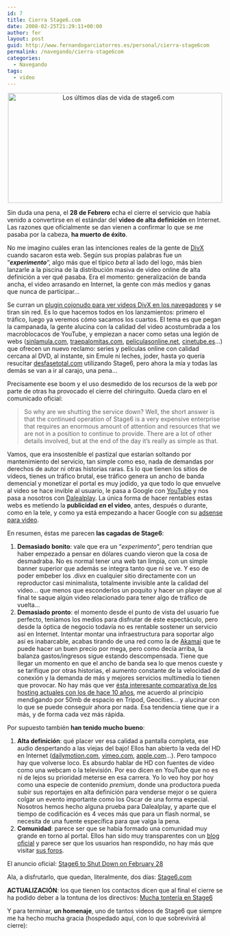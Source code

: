 ```yaml
---
id: 7
title: Cierra Stage6.com
date: 2008-02-25T21:29:11+00:00
author: fer
layout: post
guid: http://www.fernandogarciatorres.es/personal/cierra-stage6com
permalink: /navegando/cierra-stage6com
categories:
  - Navegando
tags:
  - video
---
```

<p style="text-align: center">
  <img src="/img/post/muere_stage6.jpg" border="0" alt="Los últimos días de vida de stage6.com" width="500" height="256" />
</p>

Sin duda una pena, el **28 de Febrero** echa el cierre el servicio que había venido a convertirse en el estándar del **video de alta definición** en Internet. Las razones que oficialmente se dan vienen a confirmar lo que se me pasaba por la cabeza, **ha muerto de éxito**.

<!--more-->

No me imagino cuáles eran las intenciones reales de la gente de <a title="Los creadores del códec de video DivX" href="http://www.divx.com/" target="_blank">DivX</a> cuando sacaron esta web. Según sus propias palabras fue un &#8220;**_experimento_**&#8220;, algo más que el típico _beta_ al lado del logo, más bien lanzarle a la piscina de la distribución masiva de video online de alta definición a ver qué pasaba. Era el momento: generalización de banda ancha, el video arrasando en Internet, la gente con más medios y ganas que nunca de participar&#8230;

Se curran un <a title="Plugin del navagador para ver videos DivX online" href="http://www.divx.com/divx/windows/webplayer/" target="_blank">plugin cojonudo para ver videos DivX en los navegadores</a> y se tiran sin red. Es lo que hacemos todos en los lanzamientos: primero el tráfico, luego ya veremos cómo sacamos los cuartos. El tema es que pegan la campanada, la gente alucina con la calidad del video acostumbrada a los macroblocacos de YouTube, y empiezan a nacer como setas una legión de webs (<a title="http://www.sinlamula.com" href="http://www.sinlamula.com" target="_blank">sinlamula.com</a>, <a title="http://www.traepalomitas.com" href="http://www.traepalomitas.com" target="_blank">traepalomitas.com</a>, <a title="http://www.peliculasonline.net" href="http://www.peliculasonline.net" target="_blank">peliculasonline.net</a>, <a title="http://www.cinetube.es" href="http://www.cinetube.es" target="_blank">cinetube.es</a>&#8230;) que ofrecen un nuevo reclamo: series y películas online con calidad cercana al DVD, al instante, sin Emule ni leches, joder, hasta yo quería resucitar <a title="La mejor web de humor de la historia" href="http://www.desfasetotal.com" target="_blank">desfasetotal.com</a> utilizando Stage6, pero ahora la mía y todas las demás se van a ir al carajo, una pena&#8230;

Precisamente ese boom y el uso desmedido de los recursos de la web por parte de otras ha provocado el cierre del chiringuito. Queda claro en el comunicado oficial:

> So why are we shutting the service down? Well, the short answer is that the continued operation of Stage6 is a very expensive enterprise that requires an enormous amount of attention and resources that we are not in a position to continue to provide. There are a lot of other details involved, but at the end of the day it’s really as simple as that.

Vamos, que era insostenible el pastizal que estarían soltando por mantenimiento del servicio, tan simple como eso, nada de demandas por derechos de autor ni otras historias raras. Es lo que tienen los sitios de vídeos, tienes un tráfico brutal, ese tráfico genera un ancho de banda demencial y monetizar el portal es muy jodido, ya que todo lo que envuelve al video se hace invible al usuario, le pasa a Google con <a title="http://www.youtube.com" href="http://www.youtube.com" target="_blank">YouTube</a> y nos pasa a nosotros con <a title="http://www.dalealplay.com" href="http://www.dalealplay.com" target="_blank">Dalealplay</a>. La única forma de hacer rentables estas webs es metiendo la **publicidad _en_ el video**, antes, después o durante, como en la tele, y como ya está empezando a hacer Google con su <a title="Google adsense para videos" href="http://adsense.blogspot.com/2008/02/fueling-creativity-in-online-video-with.html" target="_blank">adsense para video</a>.

En resumen, éstas me parecen **las cagadas de Stage6**:

  1. **Demasiado bonito**: vale que era un &#8220;_experimento_&#8220;, pero tendrían que haber empezado a pensar en dólares cuando vieron que la cosa de desmadraba. No es normal tener una web tan limpia, con un simple banner superior que además se integra tanto que ni se ve. Y eso de poder embeber los .divx en cualquier sitio directamente con un reproductor casi minimalista, totalmente invisible ante la calidad del video&#8230; que menos que esconderlos un poquito y hacer un player que al final te saque algún video relacionado para tener algo de tráfico de vuelta&#8230;
  2. **Demasiado pronto**: el momento desde el punto de vista del usuario fue perfecto, teníamos los medios para disfrutar de éste espectáculo, pero desde la óptica de negocio todavía no es rentable sostener un servicio así en Internet. Intentar montar una infraestructura para soportar algo así es inabarcable, acabas tirando de una red como la de <a title="http://www.akamai.com" href="http://www.akamai.com" target="_blank">Akamai</a> que te puede hacer un buen precio por mega, pero como decía arriba, la balanza gastos/ingresos sigue estando descompensada. Tiene que llegar un momento en que el ancho de banda sea lo que menos cueste y se tarifique por otras historias, el aumento constante de la velocidad de conexión y la demanda de más y mejores servicios multimedia lo tienen que provocar. No hay más que ver <a title="Las empresas de hosting hace 10 años y ahora" href="http://www.kabytes.com/negocios/las-empresas-de-hosting-hace-10-anos-y-ahora/" target="_blank">ésta interesante comparativa de los hosting actuales con los de hace 10 años</a>, me acuerdo al principio mendigando por 50mb de espacio en Tripod, Geocities&#8230; y alucinar con lo que se puede conseguir ahora por nada. Esa tendencia tiene que ir a más, y de forma cada vez más rápida.

Por supuesto también **han tenido mucho bueno**:

  1. **Alta definición**: qué placer ver esa calidad a pantalla completa, ese audio despertando a las viejas del bajo! Ellos han abierto la veda del HD en Internet (<a title="Dailymotion añade videos HD" href="http://blog.dailymotion.com/2008/02/18/dailymotion-in-high-definition-in-a-new-player/" target="_blank">dailymotion.com</a>, <a title="http://vimeo.com/highdef/" href="http://vimeo.com/highdef/" target="_blank">vimeo.com</a>, <a title="Apple Quicktime HD video" href="http://www.apple.com/quicktime/guide/hd/" target="_blank">apple.com</a>&#8230;). Pero tampoco hay que volverse loco. Es absurdo hablar de HD con fuentes de video como una webcam o la televisión. Por eso dicen en YouTube que no es ni de lejos su prioridad meterse en esa carrera. Yo lo veo hoy por hoy como una especie de contenido _premium_, donde una productora pueda subir sus reportajes en alta definición para venderse mejor o se quiera colgar un evento importante como los Oscar de una forma especial. Nosotros hemos hecho alguna prueba para Dalealplay, y aparte que el tiempo de codificación es 4 veces más que para un flash normal, se necesita de una fuente específica para que valga la pena.
  2. **Comunidad**: parece ser que se había formado una comunidad muy grande en torno al portal. Ellos han sido muy transparentes con un <a title="Stage6 Blog" href="http://www.stage6.com/blog/" target="_blank">blog oficial</a> y parece ser que los usuarios han respondido, no hay más que visitar <a title="Stage6 Foros" href="http://www.stage6.com/forums/" target="_blank">sus foros</a>.

El anuncio oficial: <a title="Stage6.com anuncia oficialmente su cierra para el 28 de Febrero" href="http://www.stage6.com/blog/107/" target="_blank">Stage6 to Shut Down on February 28</a>

Ala, a disfrutarlo, que quedan, literalmente, dos días: <a title="Stage6.com, videos DivX de alta definición online" href="http://www.stage6.com" target="_blank">Stage6.com</a>

**ACTUALIZACIÓN**: los que tienen los contactos dicen que al final el cierre se ha podido deber a la tontuna de los directivos: <a title="Serious Drama, And Lots Of Stupidity, Behind Stage6 Shutdown" href="http://www.techcrunch.com/2008/02/26/serious-drama-and-lots-of-stupidity-behind-stage6-shutdown/" target="_blank">Mucha tontería en Stage6</a>

Y para terminar, **un homenaje**, uno de tantos videos de Stage6 que siempre me ha hecho mucha gracia (hospedado aquí, con lo que sobrevivirá al cierre):

<div style="text-align: center">
</div>